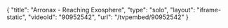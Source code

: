 {
    "title": "Arronax - Reaching Exosphere",
    "type": "solo",
    "layout": "iframe-static",
    "videoId": "90952542",
    "url": "\/tvpembed\/90952542"
}